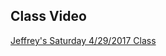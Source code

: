 ## Class Video

[Jeffrey's Saturday 4/29/2017 Class](https://codingbootcamp.hosted.panopto.com/Panopto/Pages/Viewer.aspx?id=86650eca-b38e-4196-a206-aab2b4165903)
